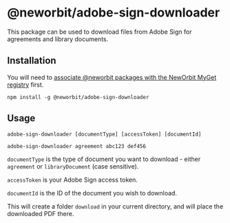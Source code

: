 # @neworbit/adobe-sign-downloader

This package can be used to download files from Adobe Sign for agreements and library documents.

## Installation

You will need to [associate @neworbit packages with the NewOrbit MyGet registry](https://github.com/NewOrbit/development-guidelines/blob/master/how-to/npm/associate-%40neworbit-packages-with-myget.md) first.

    npm install -g @neworbit/adobe-sign-downloader

## Usage

    adobe-sign-downloader [documentType] [accessToken] [documentId]

    adobe-sign-downloader agreement abc123 def456

`documentType` is the type of document you want to download - either `agreement` or `libraryDocument` (case sensitive).

`accessToken` is your Adobe Sign access token.

`documentId` is the ID of the document you wish to download.

This will create a folder `download` in your current directory, and will place the downloaded PDF there.
